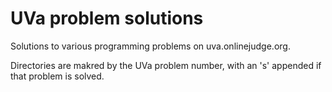 UVa problem solutions
=====================

Solutions to various programming problems on uva.onlinejudge.org.

Directories are makred by the UVa problem number, with an 's' appended if that
problem is solved.

